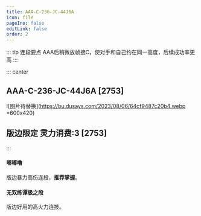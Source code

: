```yaml
---
title: AAA-C-236-JC-44J6A
icon: file
pageIno: false
editLink: false
order: 2
---
```


::: tip 连段要点
AAA后稍微放帧接C，使对手和自己约在同一高度，后续成功率更高
:::

::: center

## **AAA-C-236-JC-44J6A [2753]**

![图片待替换](https://bu.dusays.com/2023/08/06/64cf9487c20b4.webp =600x420)

## **版边限定 灵力消费:3 [2753]** 

:::


#### **嘟嘟噜**
版边暴力高伤连段，**推荐掌握**。


#### **无双练谭极之段**
版边好用的高火力连技。